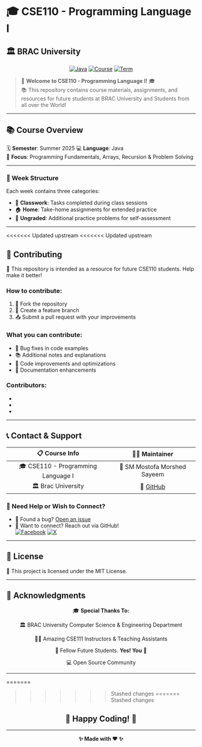 # 🎓 CSE110 - Programming Language I
## 🏛️ BRAC University

<div align="center">

[![Java](https://img.shields.io/badge/Java-ED8B00?style=flat&logo=openjdk&logoColor=white)](https://www.oracle.com/java/)
[![Course](https://img.shields.io/badge/Course-CSE110-blue)](https://github.com/MostofaMorshedSayeem/CSE110)
[![Term](https://img.shields.io/badge/Term-Summer%202025-cyan)](https://github.com/MostofaMorshedSayeem/CSE110)

</div>

> 🌟 **Welcome to CSE110 - Programming Language I!** 🎓  
> 📚 This repository contains course materials, assignments, and resources for future students at BRAC University and Students from all over the World!  


---

## 📚 Course Overview

🗓️ **Semester**: Summer 2025
💻 **Language**: Java  
🎯 **Focus**: Programming Fundamentals, Arrays, Recursion & Problem Solving


---

### 📂 Week Structure
Each week contains three categories:
- 🏫 **Classwork**: Tasks completed during class sessions
- 🏠 **Home**: Take-home assignments for extended practice  
- 📝 **Ungraded**: Additional practice problems for self-assessment


---

<<<<<<< Updated upstream
<<<<<<< Updated upstream
## 🤝 Contributing

🎯 This repository is intended as a resource for future CSE110 students. Help make it better! 

### How to contribute:
1. 🍴 Fork the repository
2. 🌿 Create a feature branch  
3. 📤 Submit a pull request with your improvements

### What you can contribute:
- 🐛 Bug fixes in code examples
- 📚 Additional notes and explanations
- 🔧 Code improvements and optimizations
- 📖 Documentation enhancements
  

### Contributors:
-
-
-

---

## 📞 Contact & Support

<div align="center">

| 📋 **Course Info** | 👨‍💻 **Maintainer** |
|:---:|:---:|
| 🎓 CSE110 - Programming Language I | 👤 SM Mostofa Morshed Sayeem |
| 🏛️ Brac University | 🔗 [GitHub](https://github.com/MostofaMorshedSayeem) |

</div>

### 💬 Need Help or Wish to Connect?
- 🐛 Found a bug? [Open an issue](https://github.com/MostofaMorshedSayeem/CSE110/issues)
- 📧 Want to connect? Reach out via GitHub!  
   [![Facebook](https://img.shields.io/badge/-Facebook-1877F2?style=flat&logo=facebook&logoColor=white)](https://www.facebook.com/smmmsmo)
   [![X](https://img.shields.io/badge/-X-000000?style=flat&logo=x&logoColor=white)](https://x.com/smmmsmo)
---

## 📄 License

📜 This project is licensed under the MIT License.

---

## 🙏 Acknowledgments

<div align="center">

🎓 **Special Thanks To:**

🏛️ BRAC University Computer Science & Engineering Department  

👨‍🏫 Amazing CSE111 Instructors & Teaching Assistants  

👥 Fellow Future Students. **Yes! You** 🫵

💻 Open Source Community  

</div>

---

=======
>>>>>>> Stashed changes
=======
>>>>>>> Stashed changes
<div align="center">

## 🎉 **Happy Coding!** 🚀

---

**✨ Made with ❤️  ✨**

</div>
